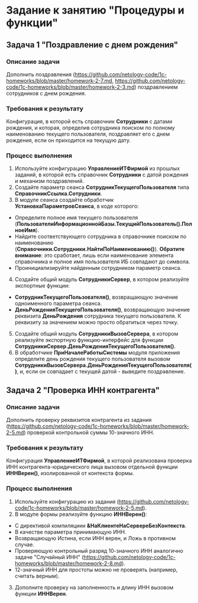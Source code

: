 # Задание к занятию "Процедуры и функции"

## Задача 1 "Поздравление с днем рождения"

### Описание задачи
Дополнить поздравления (https://github.com/netology-code/1c-homeworks/blob/master/homework-2-7.md, https://github.com/netology-code/1c-homeworks/blob/master/homework-2-3.md) поздравлением сотрудников с днем рождения.

### Требования к результату
Конфигурация, в которой есть справочник **Сотрудники** с датами рождения, и которая, определив сотрудника поиском по полному наименованию текущего пользователя, поздравляет его с днем рождения, если он приходится на текущую дату.

### Процесс выполнения
1. Используйте конфигурацию **УправлениеИТФирмой** из прошлых заданий, в которой есть справочник **Сотрудники** с датой рождения и механизм поздравлений.
2. Создайте параметр сеанса **СотрудникТекущегоПользователя** типа **СправочникСсылка.Сотрудники**.
3. В модуле сеанса создайте обработчик **УстановкаПараметровСеанса**, в коде которого:
  * Определите полное имя текущего пользователя (**ПользователиИнформационнойБазы.ТекущийПользователь().ПолноеИмя**).
  * Найдите соответствующего сотрудника в справочнике поиском по наименованию (**Справочники.Сотрудники.НайтиПоНаименованию()**). **Обратите внимание**: это сработает, лишь если наименование элемента справочника и полное имя пользователя ИБ совпадают до символа.
  * Проинициализируйте найденным сотрудником параметр сеанса.
4. Создайте общий модуль **СотрудникиСервер**, в котором реализуйте экспортные функции:
  * **СотрудникТекущегоПользователя()**, возвращающую значение одноименного параметра сеанса. 
  * **ДеньРожденияТекущегоПользователя()**, возвращающую значение реквизита **ДеньРождения** сотрудника текущего пользователя. К реквизиту за значением можно просто обратиться через точку.
5. Создайте общий модуль **СотрудникиВызовСервера**, в котором реализуйте экспортную функцию-интерфейс для функции **СотрудникиСервер.ДеньРожденияТекущегоПользователя()**.
6. В обработчике **ПриНачалеРаботыСистемы** модуля приложения определите день рождения текущего пользователя вызовом **СотрудникиВызовСервера.ДеньРожденияТекущегоПользователя()**, и, если он совпадает с текущей датой - выведите поздравление.

## Задача 2 "Проверка ИНН контрагента"

### Описание задачи
Дополнить проверку реквизитов контрагента из задания (https://github.com/netology-code/1c-homeworks/blob/master/homework-2-5.md) проверкой контрольной суммы 10-значного ИНН.

### Требования к результату
Конфигурация **УправлениеИТФирмой**, в которой реализована проверка ИНН контрагента-юридического лица вызовом отдельной функции **ИННВерен()**, изолированной от контекста формы.

### Процесс выполнения
1. Используйте конфигурацию из задания (https://github.com/netology-code/1c-homeworks/blob/master/homework-2-5.md).
2. В модуле формы реализуйте функцию **ИННВерен()**:
  * С директивой компиляциии **&НаКлиентеНаСервереБезКонтекста**.
  * В качестве параметра принимающую ИНН.
  * Возвращающую Истина, если ИНН верен, и Ложь в противном случае.
  * Проверяющую контрольный разряд 10-значного ИНН аналогично задаче "Случайный ИНН" (https://github.com/netology-code/1c-homeworks/blob/master/homework-2-8.md).
  * 12-значный ИНН для простоты можно не проверять (например, считать верным).
3. Дополните проверку на заполненность и длину ИНН вызовом функции **ИННВерен**.
